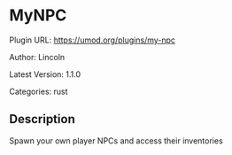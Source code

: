 # MyNPC

Plugin URL: https://umod.org/plugins/my-npc

Author: Lincoln

Latest Version: 1.1.0

Categories: rust

## Description

Spawn your own player NPCs and access their inventories
